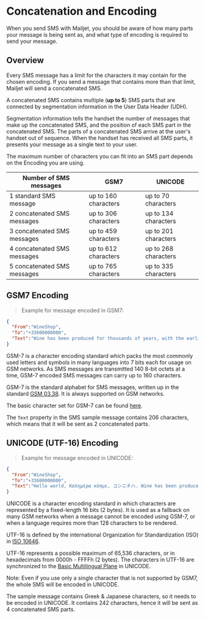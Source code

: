 # Concatenation and Encoding

When you send SMS with Mailjet, you should be aware of how many parts your message is being sent as, and what type of encoding is required to send your message.

## Overview

Every SMS message has a limit for the characters it may contain for the chosen encoding. If you send a message that contains more than that limit, Mailjet will send a concatenated SMS.

A concatenated SMS contains multiple (**up to 5**) SMS parts that are connected by segmentation information in the User Data Header (UDH).

Segmentation information tells the handset the number of messages that make up the concatenated SMS, and the position of each SMS part in the concatenated SMS. The parts of a concatenated SMS arrive at the user's handset out of sequence. When the handset has received all SMS parts, it presents your message as a single text to your user.

The maximum number of characters you can fit into an SMS part depends on the Encoding you are using.

Number of SMS messages | GSM7 | UNICODE
  ----------|------------|------------
1 standard SMS message | up to 160 characters | up to 70 characters
2 concatenated SMS messages | up to 306 characters | up to 134 characters
3 concatenated SMS messages | up to 459 characters | up to 201 characters
4 concatenated SMS messages | up to 612 characters | up to 268 characters
5 concatenated SMS messages | up to 765 characters | up to 335 characters

## GSM7 Encoding

> Example for message encoded in GSM7:

```json
{
  "From":"WineShop",
  "To":"+33600000000",
  "Text":"Wine has been produced for thousands of years, with the earliest wines being drunk c. 6000 BC in Georgia. It had reached the Balkans by c. 4500 BC and was consumed and celebrated in ancient Greece and Rome."
}
```

GSM-7 is a character encoding standard which packs the most commonly used letters and symbols in many languages into 7 bits each for usage on GSM networks. As SMS messages are transmitted 140 8-bit octets at a time, GSM-7 encoded SMS messages can carry up to 160 characters.

GSM-7 is the standard alphabet for SMS messages, written up in the standard [GSM 03.38](http://www.etsi.org/deliver/etsi_gts/03/0338/05.00.00_60/gsmts_0338v050000p.pdf). It is always supported on GSM networks.

The basic character set for GSM-7 can be found [here](https://en.wikipedia.org/wiki/GSM_03.38#GSM_7-bit_default_alphabet_and_extension_table_of_3GPP_TS_23.038_.2F_GSM_03.38).

The `Text` property in the SMS sample message contains 206 characters, which means that it will be sent as 2 concatenated parts.

<div></div>

## UNICODE (UTF-16) Encoding

>Example for message encoded in UNICODE:

```json
{
  "From":"WineShop",
  "To":"+33600000000",
  "Text":"Hello world, Καλημέρα κόσμε, コンニチハ. Wine has been produced for thousands of years, with the earliest wines being drunk c. 6000 BC in Georgia. It had reached the Balkans by c. 4500 BC and was consumed and celebrated in ancient Greece and Rome."
}
```

UNICODE is a character encoding standard in which characters are represented by a fixed-length 16 bits (2 bytes). It is used as a fallback on many GSM networks when a message cannot be encoded using GSM-7, or when a language requires more than 128 characters to be rendered.

UTF-16 is defined by the international Organization for Standardization (ISO) in [ISO 10646](http://standards.iso.org/ittf/PubliclyAvailableStandards/index.html).

UTF-16 represents a possible maximum of 65,536 characters, or in hexadecimals from 0000h - FFFFh (2 bytes). The characters in UTF-16 are synchronized to the [Basic Multilingual Plane](http://unicode.org/roadmaps/bmp/) in UNICODE.

<aside class="notice">
Note: Even if you use only a single character that is not supported by GSM7, the whole SMS will be encoded in UNICODE.
</aside>

The sample message contains Greek & Japanese characters, so it needs to be encoded in UNICODE. It contains 242 characters, hence it will be sent as 4 concatenated SMS parts.
